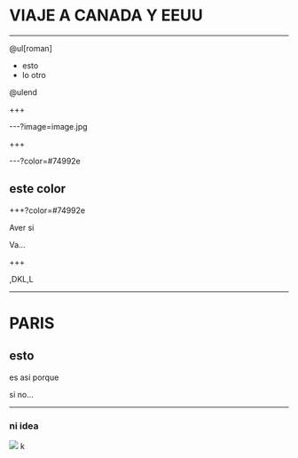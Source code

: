 # VIAJE A CANADA Y EEUU



---

@ul[roman]

- esto
- lo otro

@ulend

+++

---?image=image.jpg


+++

---?color=#74992e

## este color

+++?color=#74992e

Aver si

Va...

+++

,DKL,L

---
# PARIS

## esto

es asi porque

si  no...

---

### ni idea


![](https://img.swipeusercontent.com/400/o/xpBhrxBPphPl7pPNQnrHflpznLxkJ6Wksd50tC0DFRxZRC.jpg)
k
